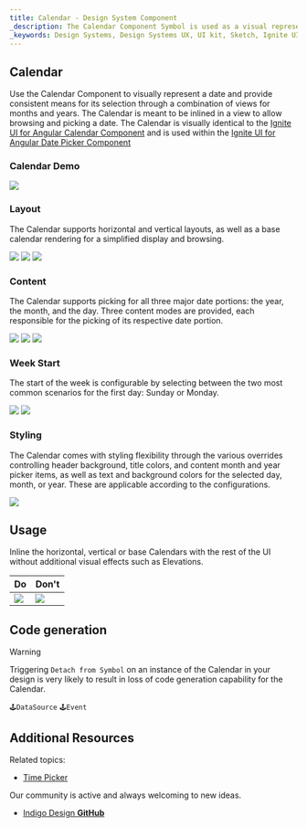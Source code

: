 ```yaml
---
title: Calendar - Design System Component
_description: The Calendar Component Symbol is used as a visual representation of a date providing the necessary mechanisms for date picking. 
_keywords: Design Systems, Design Systems UX, UI kit, Sketch, Ignite UI for Angular, Sketch to Angular, Sketch to Angular, Angular, Angular Design System, Export code from Sketch, Design Kits for Angular, Sketch HTML, Sketch to HTML, Sketch UI kits
---
```


## Calendar

Use the Calendar Component to visually represent a date and provide consistent means for its selection through a combination of views for months and years. The Calendar is meant to be inlined in a view to allow browsing and picking a date. The Calendar is visually identical to the [Ignite UI for Angular Calendar Component](https://www.infragistics.com/products/ignite-ui-angular/angular/components/calendar.html) and is used within the [Ignite UI for Angular Date Picker Component](https://www.infragistics.com/products/ignite-ui-angular/angular/components/date_picker.html)

### Calendar Demo

<img src="../images/calendar_demo.png" srcset="../images/calendar_demo@2x.png 2x" />

### Layout

The Calendar supports horizontal and vertical layouts, as well as a base calendar rendering for a simplified display and browsing.

<img src="../images/calendar_horizontal.png" srcset="../images/calendar_horizontal@2x.png 2x" />
<img src="../images/calendar_vertical.png" srcset="../images/calendar_vertical@2x.png 2x" />
<img src="../images/calendar_base.png" srcset="../images/calendar_base@2x.png 2x" />

### Content

The Calendar supports picking for all three major date portions: the year, the month, and the day. Three content modes are provided, each responsible for the picking of its respective date portion.

<img src="../images/calendar_days.png" srcset="../images/calendar_days@2x.png 2x" />
<img src="../images/calendar_months.png" srcset="../images/calendar_months@2x.png 2x" />
<img src="../images/calendar_years.png" srcset="../images/calendar_years@2x.png 2x" />

### Week Start

The start of the week is configurable by selecting between the two most common scenarios for the first day: Sunday or Monday.

<img src="../images/calendar_sun.png" srcset="../images/calendar_sun@2x.png 2x" />
<img src="../images/calendar_mon.png" srcset="../images/calendar_mon@2x.png 2x" />

### Styling

The Calendar comes with styling flexibility through the various overrides controlling header background, title colors, and content month and year picker items, as well as text and background colors for the selected day, month, or year. These are applicable according to the configurations.

<img src="../images/calendar_styling.png" srcset="../images/calendar_styling@2x.png 2x" />

## Usage

Inline the horizontal, vertical or base Calendars with the rest of the UI without additional visual effects such as Elevations.

| Do                                                                                 | Don't                                                                                  |
| ---------------------------------------------------------------------------------- | -------------------------------------------------------------------------------------- |
| <img src="../images/calendar_do1.png" srcset="../images/calendar_do1@2x.png 2x" /> | <img src="../images/calendar_dont1.png" srcset="../images/calendar_dont1@2x.png 2x" /> |

## Code generation

> [!WARNING]
> Triggering `Detach from Symbol` on an instance of the Calendar in your design is very likely to result in loss of code generation capability for the Calendar.

`🕹️DataSource`
`🕹️Event`

## Additional Resources

Related topics:

- [Time Picker](time-picker.md)
  <div class="divider--half"></div>

Our community is active and always welcoming to new ideas.

- [Indigo Design **GitHub**](https://github.com/IgniteUI/design-system-docfx)
